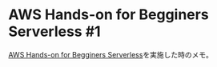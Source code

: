 # AWS Hands-on for Begginers Serverless #1

[AWS Hands-on for Begginers Serverless](https://pages.awscloud.com/event_JAPAN_Hands-on-for-Beginners-Serverless-2019_LP.html)を実施した時のメモ。
